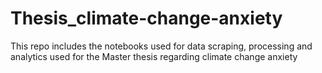 # Thesis_climate-change-anxiety
This repo includes the notebooks used for data scraping, processing and analytics used for the Master thesis regarding climate change anxiety
